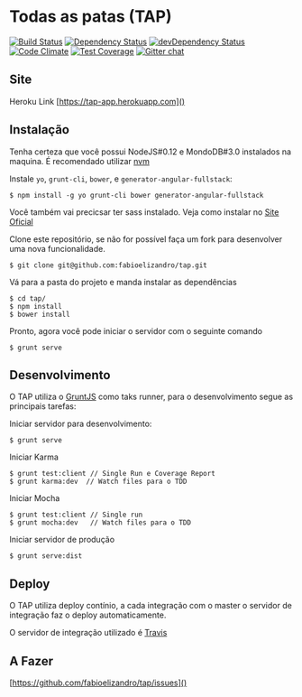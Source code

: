 # Todas as patas (TAP)
[![Build Status](https://travis-ci.org/fabioelizandro/tap.svg?branch=master)](https://travis-ci.org/fabioelizandro/tap)
[![Dependency Status](https://david-dm.org/fabioelizandro/tap.svg)](https://david-dm.org/fabioelizandro/tap)
[![devDependency Status](https://david-dm.org/fabioelizandro/tap/dev-status.svg)](https://david-dm.org/fabioelizandro/tap#info=devDependencies)
[![Code Climate](https://codeclimate.com/github/fabioelizandro/tap/badges/gpa.svg)](https://codeclimate.com/github/fabioelizandro/tap)
[![Test Coverage](https://codeclimate.com/github/fabioelizandro/tap/badges/coverage.svg)](https://codeclimate.com/github/fabioelizandro/tap/coverage)
[![Gitter chat](https://badges.gitter.im/fabioelizandro/tap.svg)](https://gitter.im/fabioelizandro/tap)

## Site
Heroku Link
[https://tap-app.herokuapp.com]()

## Instalação
Tenha certeza que você possui NodeJS#0.12 e MondoDB#3.0 instalados na maquina. É recomendado utilizar [nvm](https://github.com/creationix/nvm)

Instale `yo`, `grunt-cli`, `bower`, e `generator-angular-fullstack`:
```
$ npm install -g yo grunt-cli bower generator-angular-fullstack
```

Você também vai precicsar ter sass instalado. Veja como instalar no [Site Oficial](http://sass-lang.com/install)

Clone este repositório, se não for possível faça um fork para desenvolver uma nova funcionalidade.
```
$ git clone git@github.com:fabioelizandro/tap.git
```
Vá para a pasta do projeto e manda instalar as dependências
```
$ cd tap/
$ npm install 
$ bower install 
```

Pronto, agora você pode iniciar o servidor com o seguinte comando

```
$ grunt serve
```

## Desenvolvimento
O TAP utiliza o [GruntJS](http://gruntjs.com/) como taks runner, para o desenvolvimento segue as principais tarefas:

Iniciar servidor para desenvolvimento:
```
$ grunt serve
```

Iniciar Karma 
```
$ grunt test:client // Single Run e Coverage Report
$ grunt karma:dev  // Watch files para o TDD
```

Iniciar Mocha
```
$ grunt test:client // Single run
$ grunt mocha:dev   // Watch files para o TDD 
```

Iniciar servidor de produção
```
$ grunt serve:dist
```

## Deploy 
O TAP utiliza deploy contínio, a cada integração com o master o servidor de integração faz o deploy automaticamente.

O servidor de integração utilizado é [Travis](https://travis-ci.org/fabioelizandro/tap)

## A Fazer
[https://github.com/fabioelizandro/tap/issues]()
